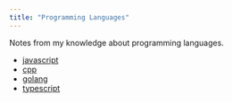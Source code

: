 ```yaml
---
title: "Programming Languages"
---
```


Notes from my knowledge about programming languages.

- [javascript](programming-languages/javascript.md)
- [cpp](programming-languages/cpp.md)
- [golang](golang.md)
- [typescript](programming-languages/typescript.md)